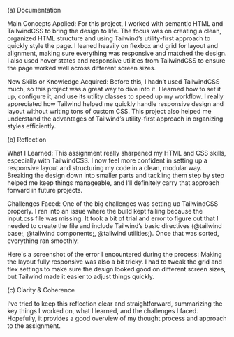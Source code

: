 (a) Documentation

Main Concepts Applied:
For this project, I worked with semantic HTML and TailwindCSS to bring the design to life. The focus was on creating a clean, organized HTML structure and using Tailwind’s utility-first approach to quickly style the page. I leaned heavily on flexbox and grid for layout and alignment, making sure everything was responsive and matched the design. I also used hover states and responsive utilities from TailwindCSS to ensure the page worked well across different screen sizes.

New Skills or Knowledge Acquired:
Before this, I hadn’t used TailwindCSS much, so this project was a great way to dive into it. I learned how to set it up, configure it, and use its utility classes to speed up my workflow. I really appreciated how Tailwind helped me quickly handle responsive design and layout without writing tons of custom CSS. This project also helped me understand the advantages of Tailwind’s utility-first approach in organizing styles efficiently.

(b) Reflection

What I Learned:
This assignment really sharpened my HTML and CSS skills, especially with TailwindCSS. I now feel more confident in setting up a responsive layout and structuring my code in a clean, modular way. Breaking the design down into smaller parts and tackling them step by step helped me keep things manageable, and I’ll definitely carry that approach forward in future projects.

Challenges Faced:
One of the big challenges was setting up TailwindCSS properly. I ran into an issue where the build kept failing because the input.css file was missing. It took a bit of trial and error to figure out that I needed to create the file and include Tailwind’s basic directives (@tailwind base;, @tailwind components;, @tailwind utilities;). Once that was sorted, everything ran smoothly.

Here's a screenshot of the error I encountered during the process:
Making the layout fully responsive was also a bit tricky. I had to tweak the grid and flex settings to make sure the design looked good on different screen sizes, but Tailwind made it easier to adjust things quickly.

(c) Clarity & Coherence

I’ve tried to keep this reflection clear and straightforward, summarizing the key things I worked on, what I learned, and the challenges I faced. Hopefully, it provides a good overview of my thought process and approach to the assignment.